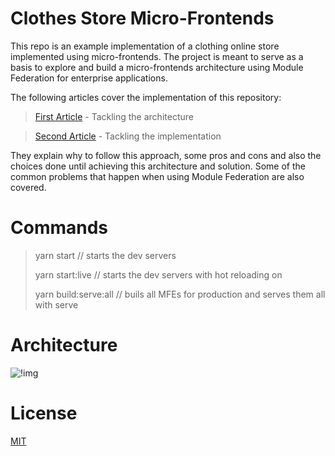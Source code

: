 # Clothes Store Micro-Frontends

This repo is an example implementation of a clothing online store implemented using micro-frontends.
The project is meant to serve as a basis to explore and build a micro-frontends architecture using Module Federation for enterprise applications.

The following articles cover the implementation of this repository:

> [First Article](https://medium.com/xgeeks/micro-frontends-at-scale-part-1-a8ab67bfb773) - Tackling the architecture

> [Second Article](https://levelup.gitconnected.com/micro-frontends-at-scale-part-2-d10994f09f18) - Tackling the implementation

They explain why to follow this approach, some pros and cons and also the choices done until achieving this architecture and solution.
Some of the common problems that happen when using Module Federation are also covered.

# Commands

> yarn start // starts the dev servers
> 
> yarn start:live // starts the dev servers with hot reloading on
> 
> yarn build:serve:all // buils all MFEs for production and serves them all with serve

# Architecture

![!img](https://i.imgur.com/lELtbAW.jpg)

# License
[MIT](./LICENSE)
